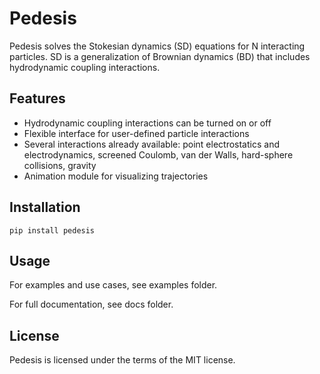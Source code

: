 Pedesis
==============
Pedesis solves the Stokesian dynamics (SD) equations for N interacting particles. SD is a generalization of Brownian dynamics (BD) that includes hydrodynamic coupling interactions.

Features
--------------
+ Hydrodynamic coupling interactions can be turned on or off
+ Flexible interface for user-defined particle interactions
+ Several interactions already available: point electrostatics and electrodynamics, screened Coulomb, van der Walls, hard-sphere collisions, gravity
+ Animation module for visualizing trajectories

Installation
--------------
```shell
pip install pedesis
```

Usage
--------------

For examples and use cases, see examples folder.

For full documentation, see docs folder.

License
--------------
Pedesis is licensed under the terms of the MIT license.
